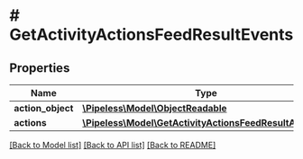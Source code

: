 # # GetActivityActionsFeedResultEvents

## Properties

Name | Type | Description | Notes
------------ | ------------- | ------------- | -------------
**action_object** | [**\Pipeless\Model\ObjectReadable**](ObjectReadable.md) |  | 
**actions** | [**\Pipeless\Model\GetActivityActionsFeedResultActions[]**](GetActivityActionsFeedResultActions.md) |  | 

[[Back to Model list]](../../README.md#documentation-for-models) [[Back to API list]](../../README.md#documentation-for-api-endpoints) [[Back to README]](../../README.md)


